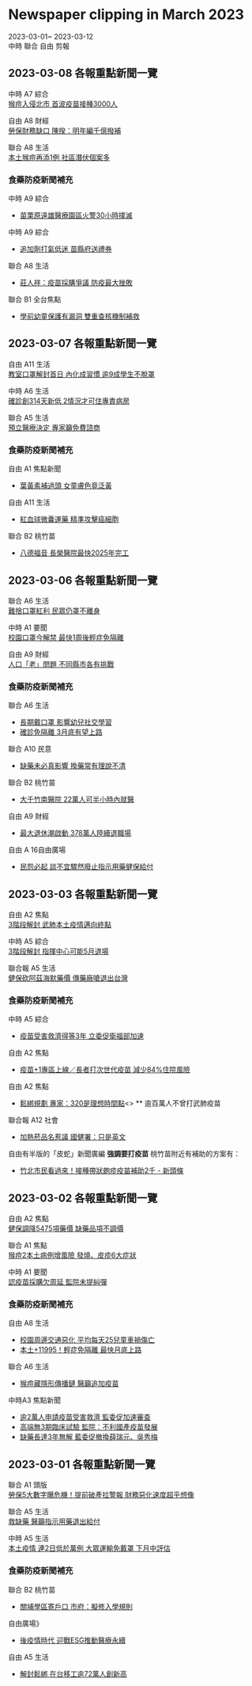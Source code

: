# Newspaper clipping in March 2023
2023-03-01~ 2023-03-12<br>
中時 聯合 自由 剪報
## 2023-03-08 各報重點新聞一覽
中時 A7 綜合<br>
[猴痘入侵北市 首波疫苗接種3000人](https://www.chinatimes.com/newspapers/20230308000467-260106)

自由 A8 財經<br>
[勞保財務缺口 陳揆：明年編千億撥補](https://ec.ltn.com.tw/article/paper/1570835)

聯合 A8 生活<br>
[本土猴痘再添1例 社區潛伏個案多](https://udn.com/news/story/7266/7016031)

### 食藥防疫新聞補充 
中時 A9 綜合<br>
- [苗栗原遠雄醫療園區火警30小時撲滅](https://www.chinatimes.com/newspapers/20230308000533-260107)

中時 A9 綜合<br>
- [追加劑打氣低迷 苗縣府送禮券](https://www.chinatimes.com/newspapers/20230308000543-260107)

聯合 A8 生活<br>
- [莊人祥：疫苗採購爭議 防疫最大挫敗](https://udn.com/news/story/7314/7014790)

聯合 B1 全台焦點<br>
- [學前幼童保護有漏洞 雙重查核機制補救](https://udn.com/news/story/7315/7015956)

## 2023-03-07 各報重點新聞一覽

自由 A11 生活<br>
[教室口罩解封首日 內化成習慣 逾9成學生不脫罩](https://news.ltn.com.tw/news/life/paper/1570637)

中時 A6 生活<br>
[確診創314天新低 2情況才可住專責病房](https://www.chinatimes.com/newspapers/20230307000409-260114)

聯合 A5 生活<br>
[預立醫療決定 專家籲免費諮商](https://udn.com/news/story/7266/7013439)

### 食藥防疫新聞補充 

自由 A1 焦點新聞<br>
- [葉黃素補過頭 女童膚色竟泛黃](https://news.ltn.com.tw/news/life/paper/1570609)

自由 A11 生活<br>
- [紅血球微囊運藥 精準攻擊癌細胞](https://news.ltn.com.tw/news/life/paper/1570642)

聯合 B2 桃竹苗<br>
- [八德福音 長榮醫院最快2025年完工](https://udn.com/news/story/7266/7013185)

## 2023-03-06 各報重點新聞一覽

聯合 A6 生活<br>
[難捨口罩紅利 民眾仍罩不離身](https://udn.com/news/story/7266/7011117)

中時 A1 要聞<br>
[校園口罩今解禁 最快1周後輕症免隔離](https://www.chinatimes.com/newspapers/20230306000586-260114)

自由 A9 財經<br>
[人口「老」問題 不同縣市各有挑戰](https://ec.ltn.com.tw/article/paper/1570456)

### 食藥防疫新聞補充 

聯合 A6 生活<br>
- [長期戴口罩 影響幼兒社交學習](https://udn.com/news/story/7266/7011123)
- [確診免隔離 3月底有望上路](https://udn.com/news/story/120940/7011124)

聯合 A10 民意<br>
- [缺藥未必真影響 換藥常有理說不清](https://udn.com/news/story/7339/7011162)

聯合 B2 桃竹苗<br>
- [大千竹南醫院 22萬人可半小時內就醫](https://udn.com/news/story/7324/7010967)

自由 A9 財經<br>
- [最大退休潮啟動 378萬人陸續退職場](https://ec.ltn.com.tw/article/paper/1570457)

自由 A 16自由廣場<br>
- [民怨必起 談不宜驟然廢止指示用藥健保給付](https://talk.ltn.com.tw/article/paper/1570527)

## 2023-03-03 各報重點新聞一覽

自由 A2 焦點<br>
[3階段解封 武肺本土疫情邁向終點](https://news.ltn.com.tw/news/life/paper/1569931)

中時 A5 綜合<br>
[3階段解封 指揮中心可能5月退場](https://www.chinatimes.com/newspapers/20230303000432-260106)

聯合報 A5 生活<br>
[健保砍阿茲海默藥價 傳藥廠嗆退出台灣](https://udn.com/news/story/123405/7005556)

### 食藥防疫新聞補充 

中時 A5 綜合<br>
- [疫苗受害救濟得等3年 立委促衛福部加速](https://www.chinatimes.com/newspapers/20230303000437-260106)

自由 A2 焦點<br>
- [疫苗+1專區上線／長者打次世代疫苗 減少84%住院風險](https://news.ltn.com.tw/news/life/paper/1569945)

自由 A2 焦點<br>
- [鬆綁規劃 專家：320是理想時間點](https://news.ltn.com.tw/news/life/paper/1569944)<>
** 逾百萬人不曾打武肺疫苗

聯合報 A12 社會<br>
- [加熱菸品名惹議 國健署：只是英文](https://udn.com/news/story/7266/7005705)

自由有半版的「皮蛇」新聞廣編
**強調要打疫苗**
桃竹苗附近有補助的方案有：
- [竹北市民看過來！接種帶狀皰疹疫苗補助2千 - 新頭條](https://www.thehubnews.net/archives/77578)

## 2023-03-02 各報重點新聞一覽
自由 A2 焦點<br>
[健保調降5475項藥價 缺藥品項不調價](https://news.ltn.com.tw/news/life/paper/1569746)

聯合 A1 焦點<br>
[猴痘2本土病例增風險 發燒、皮疹6大症狀](https://udn.com/news/story/7314/7003082)

中時 A1 要聞<br>
[認疫苗採購欠周延 監院未提糾彈](https://www.chinatimes.com/newspapers/20230302000368-260118?chdtv)

### 食藥防疫新聞補充 

自由 A8 生活<br>
- [校園周邊交通惡化 平均每天25兒童車禍傷亡](https://news.ltn.com.tw/news/life/paper/1569749)
- [本土+11995！輕症免隔離 最快月底上路](https://news.ltn.com.tw/news/life/paper/1569752)

聯合 A6 生活<br>
- [猴痘藏隱形傳播鏈 醫籲追加疫苗](https://udn.com/news/story/7266/7002900)

中時A3 焦點新聞<br>
- [逾2萬人申請疫苗受害救濟 監委促加速審查](https://www.chinatimes.com/newspapers/20230302000393-260118)
- [高端無3期臨床試驗 監院：不利國產疫苗發展](https://www.chinatimes.com/newspapers/20230302000387-260118)
- [缺藥長達3年無解 藍委促撤換薛瑞元、吳秀梅](https://www.chinatimes.com/newspapers/20230302000397-260118)

## 2023-03-01 各報重點新聞一覽

聯合 A1 頭版<br> 
[勞保5大數字曝危機！提前破產拉警報 財務惡化速度超乎想像](https://udn.com/news/story/7238/7000433)

聯合 A5 生活<br>
[救缺藥 醫籲指示用藥退出給付](https://udn.com/news/story/123405/7000413)

中時 A5 生活<br>
[本土疫情 連2日低於萬例 大眾運輸免戴罩 下月中評估](https://www.chinatimes.com/newspapers/20230301000346-260114)

### 食藥防疫新聞補充 

聯合 B2 桃竹苗<br>
- [關埔學區寄戶口 市府：擬修入學規則](https://udn.com/news/story/7324/7000205)

自由廣場》<br>
- [後疫情時代 迎戰ESG推動醫療永續](https://talk.ltn.com.tw/article/paper/1569662)

自由 A5 生活<br>
- [解封鬆綁 在台移工逾72萬人創新高](https://www.chinatimes.com/newspapers/20230301000350-260114)
